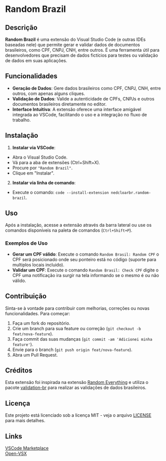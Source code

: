 # Random Brazil

## Descrição

**Random Brazil** é uma extensão do Visual Studio Code (e outras IDEs baseadas nele) que permite gerar e validar dados de documentos brasileiros, como CPF, CNPJ, CNH, entre outros. É uma ferramenta útil para desenvolvedores que precisam de dados fictícios para testes ou validação de dados em suas aplicações.

## Funcionalidades

- **Geração de Dados**: Gere dados brasileiros como CPF, CNPJ, CNH, entre outros, com apenas alguns cliques.
- **Validação de Dados**: Valide a autenticidade de CPFs, CNPJs e outros documentos brasileiros diretamente no editor.
- **Interface Intuitiva**: A extensão oferece uma interface amigável integrada ao VSCode, facilitando o uso e a integração no fluxo de trabalho.

## Instalação

1. **Instalar via VSCode**:
  - Abra o Visual Studio Code.
  - Vá para a aba de extensões (Ctrl+Shift+X).
  - Procure por `"Random Brazil"`.
  - Clique em "Instalar".

2. **Instalar via linha de comando**:
  - Execute o comando: `code --install-extension nedcloarbr.random-brazil`.

## Uso

Após a instalação, acesse a extensão através da barra lateral ou use os comandos disponíveis na paleta de comandos (`Ctrl+Shift+P`).

### Exemplos de Uso

- **Gerar um CPF válido**: Execute o comando `Random Brasil: Random CPF` o CPF será posicionado onde seu ponteiro está no código (suporte para multiplos locais incluido).
- **Validar um CPF**: Execute o comando `Random Brasil: Check CPF` digite o CPF uma notificação ira surgir na tela informando se o mesmo é ou não válido.

## Contribuição

Sinta-se à vontade para contribuir com melhorias, correções ou novas funcionalidades. Para começar:

1. Faça um fork do repositório.
2. Crie um branch para sua feature ou correção (`git checkout -b feat/nova-feature`).
3. Faça commit das suas mudanças (`git commit -am 'Adicionei minha feature'`).
4. Envie para o branch (`git push origin feat/nova-feature`).
5. Abra um Pull Request.

## Créditos

Esta extensão foi inspirada na extensão [Random Everything](https://marketplace.visualstudio.com/items?itemName=helixquar.randomeverything) e utiliza o pacote [validation-br](https://www.npmjs.com/package/validation-br) para realizar as validações de dados brasileiros.

## Licença

Este projeto está licenciado sob a licença MIT - veja o arquivo [LICENSE](LICENSE) para mais detalhes.

## Links
[VSCode Marketplace](https://marketplace.visualstudio.com/items?itemName=nedcloarbr.random-brazil) \
[Open-VSX](https://open-vsx.org/extension/nedcloarbr/random-brazil)